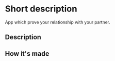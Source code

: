 


# Short description
App which prove your relationship with your partner.


## Description



## How it's made



## 



## 


## 

